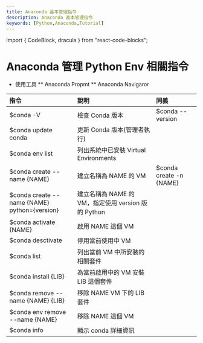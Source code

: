 ```yaml
---
title: Anaconda 基本管理指令
description: Anaconda 基本管理指令
keywords: [Python,Anaconda,Tutorial]
---
```

import { CodeBlock, dracula  } from "react-code-blocks";

# Anaconda 管理 Python Env 相關指令
* 使用工具 
** Anaconda Propmt
** Anaconda Navigaror


| 指令 | 說明 | 同義 | 
| :-- | :-- | :-- |
| $conda -V  | 檢查 Conda 版本 | $conda --version |
| $conda update conda  | 更新 Conda 版本(管理者執行) |  |
| $conda env list  | 列出系統中已安裝 Virtual Environments |  |
| $conda create --name {NAME} | 建立名稱為 NAME 的 VM | $conda create -n {NAME} |
| $conda create --name {NAME} python={version} | 建立名稱為 NAME 的 VM，指定使用 version 版的 Python |  |
| $conda activate {NAME} | 啟用 NAME 這個 VM |  |
| $conda desctivate | 停用當前使用中 VM |  |
| $conda list  | 列出當前 VM 中所安裝的相關套件 |  |
| $conda install {LIB} | 為當前啟用中的 VM 安裝 LIB 這個套件 |  |
| $conda remove --name {NAME} {LIB} | 移除 NAME VM 下的 LIB 套件 |  |
| $conda env remove --name {NAME} | 移除 NAME 這個 VM |  |
| $conda info | 顯示 conda 詳細資訊 |  |


  

